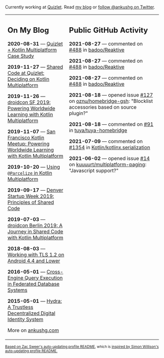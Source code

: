 Currently working at [Quizlet](https://quizlet.com/). Read [my blog](https://ankushg.com/) or [follow @ankushg on Twitter](https://twitter.com/ankushg).

<table><tr><td valign="top" width="40%">

## On My Blog
<!-- blog starts -->
**2020-08-31** — [Quizlet + Kotlin Multiplatform Case Study](https://ankushg.com/posts/quizlet-kotlin-multiplatform-case-study/)

**2019-11-27** — [Shared Code at Quizlet: Deciding on Kotlin Multiplatform](https://ankushg.com/posts/shared-code-kotlin-multiplatform/)

**2019-11-26** — [droidcon SF 2019: Powering Worldwide Learning with Kotlin Multiplatform](https://ankushg.com/speaking/droidcon-sf-2019)

**2019-11-07** — [San Francisco Kotlin Meetup: Powering Worldwide Learning with Kotlin Multiplatform](https://ankushg.com/speaking/sf-kotlin-meetup-2019)

**2019-10-20** — [Using `@Parcelize` in Kotlin Multiplatform](https://ankushg.com/posts/multiplatform-parcelize/)

**2019-09-17** — [Denver Startup Week 2019: Principles of Shared Code](https://ankushg.com/speaking/denver-startup-week-2019)

**2019-07-03** — [droidcon Berlin 2019: A Journey in Shared Code with Kotlin Multiplatform](https://ankushg.com/speaking/droidcon-berlin-2019)

**2018-08-03** — [Working with TLS 1.2 on Android 4.4 and Lower](https://ankushg.com/posts/tls-1.2-on-android/)

**2016-05-01** — [Cross-Engine Query Execution in Federated Database Systems](https://ankushg.com/projects/thesis)

**2015-05-01** — [Hydra: A Trustless Decentralized Digital Identity System](https://ankushg.com/projects/hydra)
<!-- blog ends -->
More on [ankushg.com](https://ankushg.com/)
</td><td valign="top" width="60%">

## Public GitHub Activity
<!-- githubActivity starts -->
**2021-08-27** — commented on [#488](https://github.com/badoo/Reaktive/issues/488#issuecomment-907542746) in [badoo/Reaktive](https://api.github.com/repos/badoo/Reaktive)

**2021-08-27** — commented on [#488](https://github.com/badoo/Reaktive/issues/488#issuecomment-907539354) in [badoo/Reaktive](https://api.github.com/repos/badoo/Reaktive)

**2021-08-27** — commented on [#488](https://github.com/badoo/Reaktive/issues/488#issuecomment-907535688) in [badoo/Reaktive](https://api.github.com/repos/badoo/Reaktive)

**2021-08-18** — opened issue [#127](https://github.com/oznu/homebridge-gsh/issues/127) on [oznu/homebridge-gsh](https://api.github.com/repos/oznu/homebridge-gsh): "Blocklist accessories based on source plugin?"

**2021-08-18** — commented on [#91](https://github.com/tuya/tuya-homebridge/issues/91#issuecomment-901645348) in [tuya/tuya-homebridge](https://api.github.com/repos/tuya/tuya-homebridge)

**2021-07-09** — commented on [#1354](https://github.com/Kotlin/kotlinx.serialization/pull/1354#issuecomment-877498522) in [Kotlin/kotlinx.serialization](https://api.github.com/repos/Kotlin/kotlinx.serialization)

**2021-06-02** — opened issue [#14](https://github.com/kuuuurt/multiplatform-paging/issues/14) on [kuuuurt/multiplatform-paging](https://api.github.com/repos/kuuuurt/multiplatform-paging): "Javascript support?"
<!-- githubActivity ends -->
</td></tr></table>

<sub><a href="https://github.com/ZacSweers/ZacSweers">Based on Zac Sweer's auto-updating profile README</a>, which is <a href="https://simonwillison.net/2020/Jul/10/self-updating-profile-readme/">inspired by Simon Willison's auto-updating profile README.</a></sub>